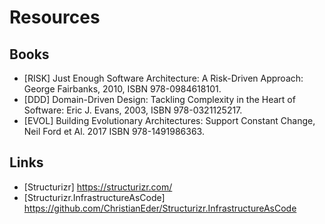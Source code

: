 # Resources

## Books

* [RISK] Just Enough Software Architecture: A Risk-Driven Approach: George Fairbanks, 2010, ISBN 978-0984618101.
* [DDD] Domain-Driven Design: Tackling Complexity in the Heart of Software: Eric J. Evans, 2003, ISBN 978-0321125217.
* [EVOL] Building Evolutionary Architectures: Support Constant Change, Neil Ford et Al. 2017 ISBN 978-1491986363.

## Links

* [Structurizr] https://structurizr.com/ ​
* [Structurizr.InfrastructureAsCode] https://github.com/ChristianEder/Structurizr.InfrastructureAsCode ​
